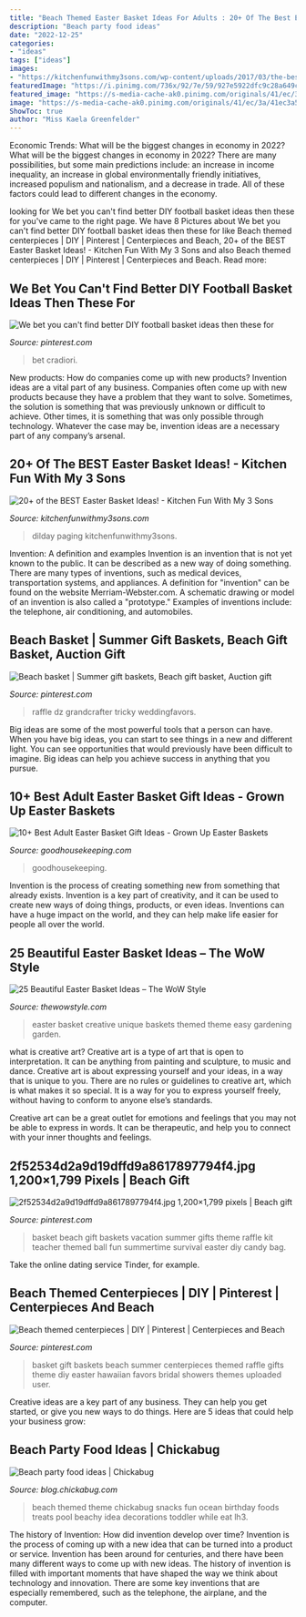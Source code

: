 ```yaml
---
title: "Beach Themed Easter Basket Ideas For Adults : 20+ Of The Best Easter Basket Ideas!"
description: "Beach party food ideas"
date: "2022-12-25"
categories:
- "ideas"
tags: ["ideas"]
images:
- "https://kitchenfunwithmy3sons.com/wp-content/uploads/2017/03/the-best-easter-basket-ideas-15.jpg"
featuredImage: "https://i.pinimg.com/736x/92/7e/59/927e5922dfc9c28a649c4c1d696ceb57.jpg"
featured_image: "https://s-media-cache-ak0.pinimg.com/originals/41/ec/3a/41ec3a5653eaddeb407282004860fb18.jpg"
image: "https://s-media-cache-ak0.pinimg.com/originals/41/ec/3a/41ec3a5653eaddeb407282004860fb18.jpg"
ShowToc: true
author: "Miss Kaela Greenfelder"
---
```



Economic Trends: What will be the biggest changes in economy in 2022?
What will be the biggest changes in economy in 2022? There are many possibilities, but some main predictions include: an increase in income inequality, an increase in global environmentally friendly initiatives, increased populism and nationalism, and a decrease in trade. All of these factors could lead to different changes in the economy.

	

		
looking for We bet you can&#039;t find better DIY football basket ideas then these for you've came to the right page. We have 8 Pictures about We bet you can&#039;t find better DIY football basket ideas then these for like Beach themed centerpieces | DIY | Pinterest | Centerpieces and Beach, 20+ of the BEST Easter Basket Ideas! - Kitchen Fun With My 3 Sons and also Beach themed centerpieces | DIY | Pinterest | Centerpieces and Beach. Read more:
		
    
## We Bet You Can&#039;t Find Better DIY Football Basket Ideas Then These For

<img loading=lazy src="https://i.pinimg.com/736x/a8/d6/13/a8d6130a811e1d16c9fbd717b02078a0.jpg" onerror="this.onerror=null;this.src='https://tse3.mm.bing.net/th?id=OIP.SQtkrTUthMmaeugQVX0COwHaLH&amp;pid=15.1';" alt="We bet you can&#039;t find better DIY football basket ideas then these for">

_Source: pinterest.com_

>bet cradiori. 

	

New products: How do companies come up with new products?
Invention ideas are a vital part of any business. Companies often come up with new products because they have a problem that they want to solve. Sometimes, the solution is something that was previously unknown or difficult to achieve. Other times, it is something that was only possible through technology. Whatever the case may be, invention ideas are a necessary part of any company’s arsenal.

    
## 20+ Of The BEST Easter Basket Ideas! - Kitchen Fun With My 3 Sons

<img loading=lazy src="https://kitchenfunwithmy3sons.com/wp-content/uploads/2017/03/the-best-easter-basket-ideas-15.jpg" onerror="this.onerror=null;this.src='https://tse1.mm.bing.net/th?id=OIP._Q9SSHy60rfX8SQ1T3za-QHaJ8&amp;pid=15.1';" alt="20+ of the BEST Easter Basket Ideas! - Kitchen Fun With My 3 Sons">

_Source: kitchenfunwithmy3sons.com_

>dilday paging kitchenfunwithmy3sons. 

	

Invention: A definition and examples
Invention is an invention that is not yet known to the public. It can be described as a new way of doing something. There are many types of inventions, such as medical devices, transportation systems, and appliances. 
A definition for "invention" can be found on the website Merriam-Webster.com. A schematic drawing or model of an invention is also called a "prototype." 
Examples of inventions include: the telephone, air conditioning, and automobiles.

    
## Beach Basket | Summer Gift Baskets, Beach Gift Basket, Auction Gift

<img loading=lazy src="https://i.pinimg.com/736x/92/7e/59/927e5922dfc9c28a649c4c1d696ceb57.jpg" onerror="this.onerror=null;this.src='https://tse4.mm.bing.net/th?id=OIP.JQHWd1T6Bu2xnxx61kDzEAHaFj&amp;pid=15.1';" alt="Beach basket | Summer gift baskets, Beach gift basket, Auction gift">

_Source: pinterest.com_

>raffle dz grandcrafter tricky weddingfavors. 

	

Big ideas are some of the most powerful tools that a person can have. When you have big ideas, you can start to see things in a new and different light. You can see opportunities that would previously have been difficult to imagine. Big ideas can help you achieve success in anything that you pursue.

    
## 10+ Best Adult Easter Basket Gift Ideas - Grown Up Easter Baskets

<img loading=lazy src="https://hips.hearstapps.com/hmg-prod.s3.amazonaws.com/images/adult-easter-baskets-movielover-1521641046.png?crop=1xw:1xh;center,top&amp;resize=768:*" onerror="this.onerror=null;this.src='https://tse2.mm.bing.net/th?id=OIP.IqAlfd2Gntv-x1fMW1OF6QHaLH&amp;pid=15.1';" alt="10+ Best Adult Easter Basket Gift Ideas - Grown Up Easter Baskets">

_Source: goodhousekeeping.com_

>goodhousekeeping. 

	

Invention is the process of creating something new from something that already exists. Invention is a key part of creativity, and it can be used to create new ways of doing things, products, or even ideas. Inventions can have a huge impact on the world, and they can help make life easier for people all over the world.

    
## 25 Beautiful Easter Basket Ideas – The WoW Style

<img loading=lazy src="http://thewowstyle.com/wp-content/uploads/2015/03/Unique-and-Easy-Creative-Easter-Basket-Ideas_007.jpg" onerror="this.onerror=null;this.src='https://tse2.mm.bing.net/th?id=OIP.lrVNxJWO0PrE1Ho1tIhfHwHaJf&amp;pid=15.1';" alt="25 Beautiful Easter Basket Ideas – The WoW Style">

_Source: thewowstyle.com_

>easter basket creative unique baskets themed theme easy gardening garden. 

	

what is creative art?
Creative art is a type of art that is open to interpretation. It can be anything from painting and sculpture, to music and dance. Creative art is about expressing yourself and your ideas, in a way that is unique to you.
There are no rules or guidelines to creative art, which is what makes it so special. It is a way for you to express yourself freely, without having to conform to anyone else’s standards.

Creative art can be a great outlet for emotions and feelings that you may not be able to express in words. It can be therapeutic, and help you to connect with your inner thoughts and feelings.

    
## 2f52534d2a9d19dffd9a8617897794f4.jpg 1,200×1,799 Pixels | Beach Gift

<img loading=lazy src="http://i.pinimg.com/1200x/2f/52/53/2f52534d2a9d19dffd9a8617897794f4.jpg" onerror="this.onerror=null;this.src='https://tse1.mm.bing.net/th?id=OIP.DE4Cu1gPQj3z9pQnXYUNRAHaLG&amp;pid=15.1';" alt="2f52534d2a9d19dffd9a8617897794f4.jpg 1,200×1,799 pixels | Beach gift">

_Source: pinterest.com_

>basket beach gift baskets vacation summer gifts theme raffle kit teacher themed ball fun summertime survival easter diy candy bag. 

	

Take the online dating service Tinder, for example.

    
## Beach Themed Centerpieces | DIY | Pinterest | Centerpieces And Beach

<img loading=lazy src="https://s-media-cache-ak0.pinimg.com/originals/41/ec/3a/41ec3a5653eaddeb407282004860fb18.jpg" onerror="this.onerror=null;this.src='https://tse1.mm.bing.net/th?id=OIP.F54oooe5J_joU6Qv9srT0gHaJ3&amp;pid=15.1';" alt="Beach themed centerpieces | DIY | Pinterest | Centerpieces and Beach">

_Source: pinterest.com_

>basket gift baskets beach summer centerpieces themed raffle gifts theme diy easter hawaiian favors bridal showers themes uploaded user. 

	

Creative ideas are a key part of any business. They can help you get started, or give you new ways to do things. Here are 5 ideas that could help your business grow:

    
## Beach Party Food Ideas | Chickabug

<img loading=lazy src="https://lh3.googleusercontent.com/-ZS5T9qqpgVs/TihOOJauesI/AAAAAAAABG8/FRh8LR6XYks/s800/beach-party-food-ideas-for-kids.jpg" onerror="this.onerror=null;this.src='https://tse4.mm.bing.net/th?id=OIP.iB-3TcncsTZFi4PP5EoR6gHaHa&amp;pid=15.1';" alt="Beach party food ideas | Chickabug">

_Source: blog.chickabug.com_

>beach themed theme chickabug snacks fun ocean birthday foods treats pool beachy idea decorations toddler while eat lh3. 

	

The history of Invention: How did invention develop over time?
Invention is the process of coming up with a new idea that can be turned into a product or service. Invention has been around for centuries, and there have been many different ways to come up with new ideas. The history of invention is filled with important moments that have shaped the way we think about technology and innovation. There are some key inventions that are especially remembered, such as the telephone, the airplane, and the computer.

